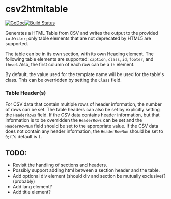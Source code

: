 # csv2htmltable
[![GoDoc](https://godoc.org/github.com/mohae/csv2htmltable?status.svg)](https://godoc.org/github.com/mohae/csv2htmltable)[![Build Status](https://travis-ci.org/mohae/csv2htmltable.png)](https://travis-ci.org/mohae/csv2htmltable)

Generates a HTML Table from CSV and writes the output to the provided `io.Writer`; only table elements that are not deprecated by HTML5 are supported.

The table can be in its own section, with its own Heading element.  The following table elements are supported: `caption`, `class`, `id`, `footer`, and `thead`.  Also, the first column of each row can be a `th` element.

By default, the value used for the template name will be used for the table's class.  This can be overridden by setting the `Class` field.

### Table Header(s)
For CSV data that contain multiple rows of header information, the number of rows can be set.  The table headers can also be set by explicitly setting the `HeaderRows` field.  If the CSV data contains header information, but that information is to be overridden the `HeaderRows` can be set and the `HeaderRowNum` field should be set to the appropriate value.  If the CSV data does not contain any header information, the `HeaderRowNum` should be set to `0`; it's default is `1`.

## TODO:
* Revisit the handling of sections and headers.
* Possibly support adding html between a section header and the table.
* Add optional div element (should div and section be mutually exclusive)? (probably)
* Add lang element?
* Add title element?
